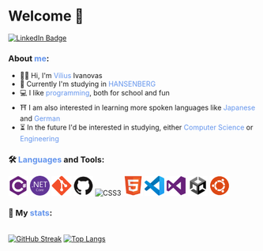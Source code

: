 # Welcome :wave:

<div id="badges">
  <a href="https://www.linkedin.com/in/vilius-ivanovas-52674b212/">
    <img src="https://img.shields.io/badge/LinkedIn-6495ED?style=for-the-badge&logo=linkedin&logoColor=white" alt="LinkedIn Badge"/>
  </a>
<div>

### About <span style="color:#6495ED">me</span>:

- :raising_hand_man: Hi, I'm <span style="color:#6495ED">Vilius</span> Ivanovas
- :school: Currently I'm studying in <span style="color:#6495ED">HANSENBERG</span>
- :computer: I like <span style="color:#6495ED">programming</span>, both for school and fun
- :shinto_shrine: I am also interested in learning more spoken languages like <span style="color:#6495ED">Japanese</span> and <span style="color:#6495ED">German</span>
- :hourglass_flowing_sand: In the future I'd be interested in studying, either <span style="color:#6495ED">Computer Science</span> or <span style="color:#6495ED">Engineering</span>

### :hammer_and_wrench: **<span style="color:#6495ED">Languages</span>** and **Tools**:

<div>
  <img src="https://github.com/devicons/devicon/blob/master/icons/csharp/csharp-plain.svg" title="csharp" alt="CSharp" width="40"/>
  <img src="https://github.com/devicons/devicon/blob/master/icons/dotnetcore/dotnetcore-original.svg" title="dotnet core" alt="dot-net core" width="40"/>
  <img src="https://github.com/devicons/devicon/blob/master/icons/git/git-plain.svg" title="git" **alt="Git" width="40"/>
  <img src="https://github.com/devicons/devicon/blob/master/icons/github/github-original.svg" title="github" alt="GitHub" width="40"/>
  <img src="[https://github.com/devicons/devicon/blob/master/icons/css3/css3-original.svg" title="css" alt="CSS3" width="40"/>
  <img src="https://github.com/devicons/devicon/blob/master/icons/html5/html5-original.svg" title="html5" alt="HTML5" width="40"/>
  <img src="https://github.com/devicons/devicon/blob/master/icons/vscode/vscode-original.svg" title="vscode" alt="VSCode" width="40"/>
  <img src="https://github.com/devicons/devicon/blob/master/icons/visualstudio/visualstudio-plain.svg" title="vscode studio" alt="VSCode Studio" width="40"/>
  <img src="https://github.com/devicons/devicon/blob/master/icons/unity/unity-original.svg" title="unity" alt="Unity" width="40"/>
  <img src="https://github.com/devicons/devicon/blob/master/icons/ubuntu/ubuntu-plain.svg" title="ubuntu" alt="Ubuntu" width="40"/>
</div>

### :seedling: My **<span style="color:#6495ED">stats</span>**:

<br> [![GitHub Streak](http://github-readme-streak-stats.herokuapp.com?user=viliusivanovas&theme=dark&hide_border=true&stroke=6495ED&ring=6495ED&sideLabels=6495ED&currStreakLabel=6495ED&fire=ffffff)](https://git.io/streak-stats)
[![Top Langs](https://github-readme-stats.vercel.app/api/top-langs/?username=ViliusIvanovas&layout=compact&theme=dark&hide_border=true)](https://github.com/anuraghazra/github-readme-stats) <br>
